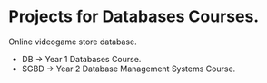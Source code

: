 # Projects for Databases Courses.
Online videogame store database.

* DB -> Year 1 Databases Course.
* SGBD -> Year 2 Database Management Systems Course.
